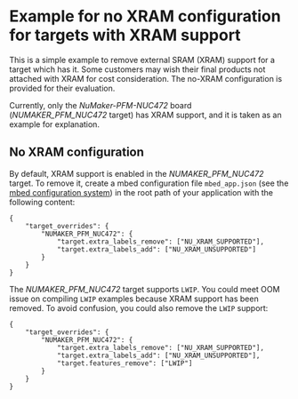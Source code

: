 # Example for no XRAM configuration for targets with XRAM support

This is a simple example to remove external SRAM (XRAM) support for a target which has it.
Some customers may wish their final products not attached with XRAM for cost consideration.
The no-XRAM configuration is provided for their evaluation.

Currently, only the *NuMaker-PFM-NUC472* board (*NUMAKER_PFM_NUC472* target) has XRAM support, and it is taken as an example for explanation.

## No XRAM configuration
By default, XRAM support is enabled in the *NUMAKER_PFM_NUC472* target.
To remove it, create a mbed configuration file `mbed_app.json` (see the [mbed configuration system](https://docs.mbed.com/docs/mbed-os-handbook/en/5.3/advanced/config_system/))
in the root path of your application with the following content:

```
{
    "target_overrides": {
        "NUMAKER_PFM_NUC472": {
            "target.extra_labels_remove": ["NU_XRAM_SUPPORTED"],
            "target.extra_labels_add": ["NU_XRAM_UNSUPPORTED"]
        }
    }
}
```

The *NUMAKER_PFM_NUC472* target supports `LWIP`. You could meet OOM issue on compiling `LWIP` examples because XRAM support has been removed.
To avoid confusion, you could also remove the `LWIP` support:

```
{
    "target_overrides": {
        "NUMAKER_PFM_NUC472": {
            "target.extra_labels_remove": ["NU_XRAM_SUPPORTED"],
            "target.extra_labels_add": ["NU_XRAM_UNSUPPORTED"],
            "target.features_remove": ["LWIP"]
        }
    }
}
```
